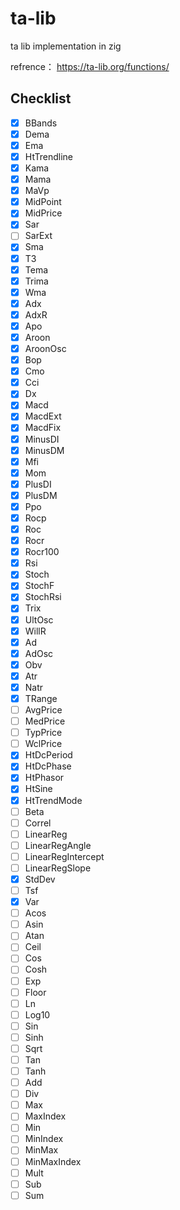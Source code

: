 # ta-lib
ta lib implementation in zig

refrence： https://ta-lib.org/functions/

## Checklist

- [x] BBands
- [x] Dema
- [x] Ema
- [x] HtTrendline
- [x] Kama
- [x] Mama
- [x] MaVp
- [x] MidPoint
- [x] MidPrice
- [x] Sar
- [ ] SarExt
- [x] Sma
- [x] T3
- [x] Tema
- [x] Trima
- [x] Wma
- [x] Adx
- [x] AdxR
- [x] Apo
- [x] Aroon
- [x] AroonOsc
- [x] Bop
- [x] Cmo
- [x] Cci
- [x] Dx
- [x] Macd
- [x] MacdExt
- [x] MacdFix
- [x] MinusDI
- [x] MinusDM
- [x] Mfi
- [x] Mom
- [x] PlusDI
- [x] PlusDM
- [x] Ppo
- [x] Rocp
- [x] Roc
- [x] Rocr
- [x] Rocr100
- [x] Rsi
- [x] Stoch
- [x] StochF
- [x] StochRsi
- [x] Trix
- [x] UltOsc
- [x] WillR
- [x] Ad
- [x] AdOsc
- [x] Obv
- [x] Atr
- [x] Natr
- [x] TRange
- [ ] AvgPrice
- [ ] MedPrice
- [ ] TypPrice
- [ ] WclPrice
- [x] HtDcPeriod
- [x] HtDcPhase
- [x] HtPhasor
- [x] HtSine
- [x] HtTrendMode
- [ ] Beta
- [ ] Correl
- [ ] LinearReg
- [ ] LinearRegAngle
- [ ] LinearRegIntercept
- [ ] LinearRegSlope
- [x] StdDev
- [ ] Tsf
- [x] Var
- [ ] Acos
- [ ] Asin
- [ ] Atan
- [ ] Ceil
- [ ] Cos
- [ ] Cosh
- [ ] Exp
- [ ] Floor
- [ ] Ln
- [ ] Log10
- [ ] Sin
- [ ] Sinh
- [ ] Sqrt
- [ ] Tan
- [ ] Tanh
- [ ] Add
- [ ] Div
- [ ] Max
- [ ] MaxIndex
- [ ] Min
- [ ] MinIndex
- [ ] MinMax
- [ ] MinMaxIndex
- [ ] Mult
- [ ] Sub
- [ ] Sum